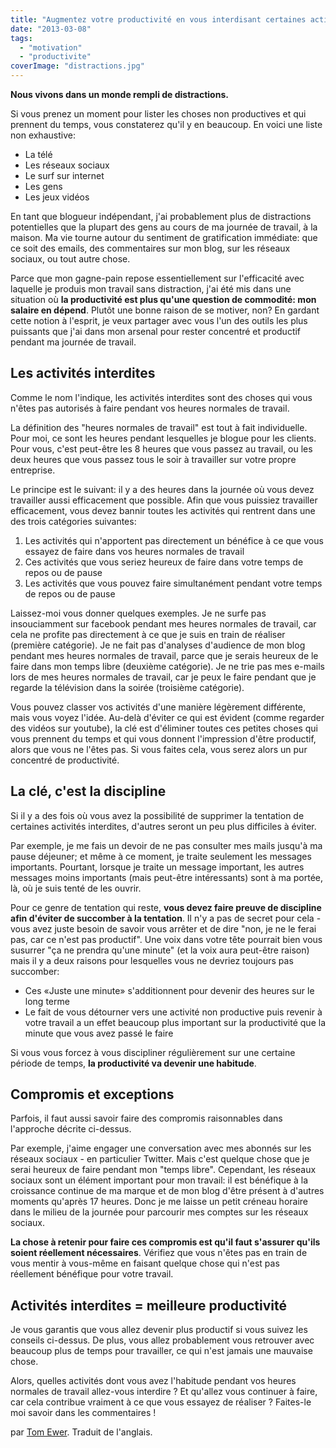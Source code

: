 ```yaml
---
title: "Augmentez votre productivité en vous interdisant certaines activités"
date: "2013-03-08"
tags:
  - "motivation"
  - "productivite"
coverImage: "distractions.jpg"
---
```


**Nous vivons dans un monde rempli de distractions.**

Si vous prenez un moment pour lister les choses non productives et qui prennent du temps, vous constaterez qu'il y en beaucoup. En voici une liste non exhaustive:

- La télé
- Les réseaux sociaux
- Le surf sur internet
- Les gens
- Les jeux vidéos

En tant que blogueur indépendant, j'ai probablement plus de distractions potentielles que la plupart des gens au cours de ma journée de travail, à la maison. Ma vie tourne autour du sentiment de gratification immédiate: que ce soit des emails, des commentaires sur mon blog, sur les réseaux sociaux, ou tout autre chose.<!--more-->

Parce que mon gagne-pain repose essentiellement sur l'efficacité avec laquelle je produis mon travail sans distraction, j'ai été mis dans une situation où **la productivité est plus qu'une question de commodité: mon salaire en dépend**. Plutôt une bonne raison de se motiver, non? En gardant cette notion à l'esprit, je veux partager avec vous l'un des outils les plus puissants que j'ai dans mon arsenal pour rester concentré et productif pendant ma journée de travail.

## Les activités interdites

Comme le nom l'indique, les activités interdites sont des choses qui vous n'êtes pas autorisés à faire pendant vos heures normales de travail.

La définition des "heures normales de travail" est tout à fait individuelle. Pour moi, ce sont les heures pendant lesquelles je blogue pour les clients. Pour vous, c'est peut-être les 8 heures que vous passez au travail, ou les deux heures que vous passez tous le soir à travailler sur votre propre entreprise.

Le principe est le suivant: il y a des heures dans la journée où vous devez travailler aussi efficacement que possible. Afin que vous puissiez travailler efficacement, vous devez bannir toutes les activités qui rentrent dans une des trois catégories suivantes:

1. Les activités qui n'apportent pas directement un bénéfice à ce que vous essayez de faire dans vos heures normales de travail
2. Ces activités que vous seriez heureux de faire dans votre temps de repos ou de pause
3. Les activités que vous pouvez faire simultanément pendant votre temps de repos ou de pause

Laissez-moi vous donner quelques exemples. Je ne surfe pas insouciamment sur facebook pendant mes heures normales de travail, car cela ne profite pas directement à ce que je suis en train de réaliser (première catégorie). Je ne fait pas d'analyses d'audience de mon blog pendant mes heures normales de travail, parce que je serais heureux de le faire dans mon temps libre (deuxième catégorie). Je ne trie pas mes e-mails lors de mes heures normales de travail, car je peux le faire pendant que je regarde la télévision dans la soirée (troisième catégorie).

Vous pouvez classer vos activités d'une manière légèrement différente, mais vous voyez l'idée. Au-delà d'éviter ce qui est évident (comme regarder des vidéos sur youtube), la clé est d'éliminer toutes ces petites choses qui vous prennent du temps et qui vous donnent l'impression d'être productif, alors que vous ne l'êtes pas. Si vous faites cela, vous serez alors un pur concentré de productivité.

## La clé, c'est la discipline

Si il y a des fois où vous avez la possibilité de supprimer la tentation de certaines activités interdites, d'autres seront un peu plus difficiles à éviter.

Par exemple, je me fais un devoir de ne pas consulter mes mails jusqu'à ma pause déjeuner; et même à ce moment, je traite seulement les messages importants. Pourtant, lorsque je traite un message important, les autres messages moins importants (mais peut-être intéressants) sont à ma portée, là, où je suis tenté de les ouvrir.

Pour ce genre de tentation qui reste, **vous devez faire preuve de discipline afin d'éviter de succomber à la tentation**. Il n'y a pas de secret pour cela - vous avez juste besoin de savoir vous arrêter et de dire "non, je ne le ferai pas, car ce n'est pas productif". Une voix dans votre tête pourrait bien vous susurrer "ça ne prendra qu'une minute" (et la voix aura peut-être raison) mais il y a deux raisons pour lesquelles vous ne devriez toujours pas succomber:

- Ces «Juste une minute» s'additionnent pour devenir des heures sur le long terme
- Le fait de vous détourner vers une activité non productive puis revenir à votre travail a un effet beaucoup plus important sur la productivité que la minute que vous avez passé le faire

Si vous vous forcez à vous discipliner régulièrement sur une certaine période de temps, **la productivité va devenir une habitude**.

## Compromis et exceptions

Parfois, il faut aussi savoir faire des compromis raisonnables dans l'approche décrite ci-dessus.

Par exemple, j'aime engager une conversation avec mes abonnés sur les réseaux sociaux - en particulier Twitter. Mais c'est quelque chose que je serai heureux de faire pendant mon "temps libre". Cependant, les réseaux sociaux sont un élément important pour mon travail: il est bénéfique à la croissance continue de ma marque et de mon blog d'être présent à d'autres moments qu'après 17 heures. Donc je me laisse un petit créneau horaire dans le milieu de la journée pour parcourir mes comptes sur les réseaux sociaux.

**La chose à retenir pour faire ces compromis est qu'il faut s'assurer qu'ils soient réellement nécessaires**. Vérifiez que vous n'êtes pas en train de vous mentir à vous-même en faisant quelque chose qui n'est pas réellement bénéfique pour votre travail.

## Activités interdites = meilleure productivité

Je vous garantis que vous allez devenir plus productif si vous suivez les conseils ci-dessus. De plus, vous allez probablement vous retrouver avec beaucoup plus de temps pour travailler, ce qui n'est jamais une mauvaise chose.

Alors, quelles activités dont vous avez l'habitude pendant vos heures normales de travail allez-vous interdire ? Et qu'allez vous continuer à faire, car cela contribue vraiment à ce que vous essayez de réaliser ? Faites-le moi savoir dans les commentaires !

par [Tom Ewer](http://www.leavingworkbehind.com/about-me/). Traduit de l'anglais.
